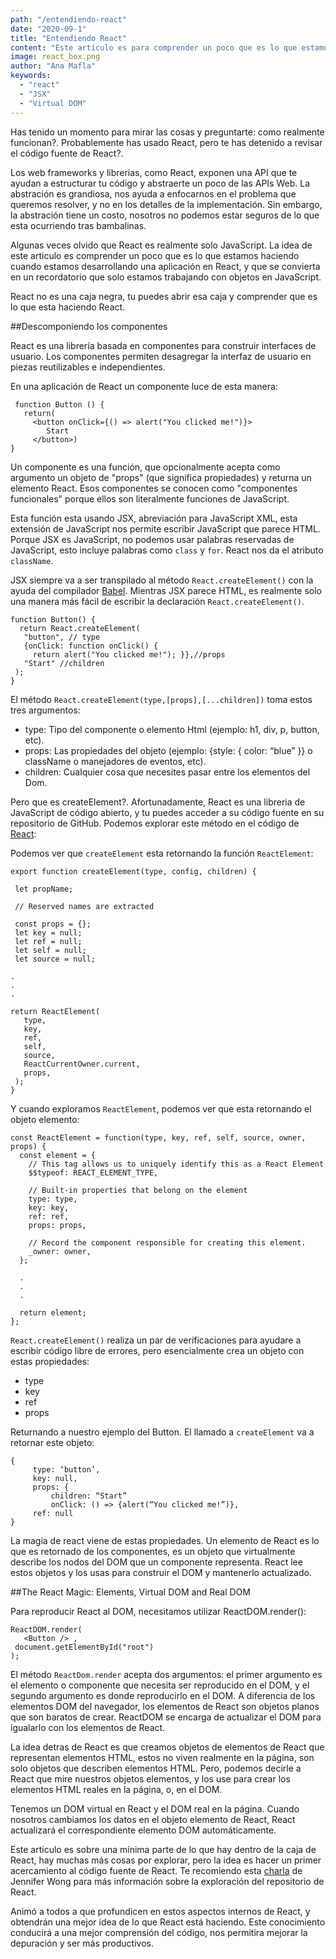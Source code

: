 ```yaml
---
path: "/entendiendo-react"
date: "2020-09-1"
title: "Entendiendo React"
content: "Este artículo es para comprender un poco que es lo que estamos haciendo cuando estamos desarrollando una aplicación en React"
image: react_box.png
author: "Ana Mafla"
keywords:
  - "react"
  - "JSX"
  - "Virtual DOM"
---
```


Has tenido un momento para mirar las cosas y preguntarte: como realmente funcionan?. Probablemente has usado React, pero te has detenido a revisar el código fuente de React?.

Los web frameworks y librerias, como React, exponen una API que te ayudan a estructurar tu código y abstraerte un poco de las APIs Web. La abstración es grandiosa, nos ayuda a enfocarnos en el problema que queremos resolver, y no en los detalles de la implementación. Sin embargo, la abstración tiene un costo, nosotros no podemos estar seguros de lo que esta ocurriendo tras bambalinas.

Algunas veces olvido que React es realmente solo JavaScript. La idea de este articulo es comprender un poco que es lo que estamos haciendo cuando estamos desarrollando una aplicación en React, y que se convierta en un recordatorio que solo estamos trabajando con objetos en JavaScript.

React no es una caja negra, tu puedes abrir esa caja y comprender que es lo que esta haciendo React.

##Descomponiendo los componentes

React es una librería basada en componentes para construir interfaces de usuario. Los componentes permiten desagregar la interfaz de usuario en piezas reutilizables e independientes.

En una aplicación de React un componente luce de esta manera:

```
 function Button () {
   return(
     <button onClick={() => alert("You clicked me!")}>
        Start
     </button>)
}
```

Un componente es una función, que opcionalmente acepta como argumento un objeto de "props" (que significa propiedades) y returna un elemento React. Esos componentes se conocen como "componentes funcionales" porque ellos son literalmente funciones de JavaScript.

Esta función esta usando JSX, abreviación para JavaScript XML, esta extensión de JavaScript nos permite escribir JavaScript que parece HTML. Porque JSX es JavaScript, no podemos usar palabras reservadas de JavaScript, esto incluye palabras como `class` y `for`. React nos da el atributo `className`.

JSX siempre va a ser transpilado al método `React.createElement()` con la ayuda del compilador [Babel](https://babeljs.io/). Mientras JSX parece HTML, es realmente solo una manera más fácil de escribir la declaración `React.createElement()`.

```
function Button() {
  return React.createElement(
   "button", // type
   {onClick: function onClick() {
     return alert("You clicked me!"); }},//props
   "Start" //children
 );
}
```

El método `React.createElement(type,[props],[...children])` toma estos tres argumentos:

- type: Tipo del componente o elemento Html (ejemplo: h1, div, p, button, etc).
- props: Las propiedades del objeto (ejemplo: {style: { color: “blue” }} o className o manejadores de eventos, etc).
- children: Cualquier cosa que necesites pasar entre los elementos del Dom.

Pero que es createElement?. Afortunadamente, React es una libreria de JavaScript de código abierto, y tu puedes acceder a su código fuente en su repositorio de GitHub. Podemos explorar este método en el código de [React](https://github.com/facebook/react/blob/master/packages/react/src/ReactElement.js):

Podemos ver que `createElement` esta retornando la función `ReactElement`:

```
export function createElement(type, config, children) {

 let propName;

 // Reserved names are extracted

 const props = {};
 let key = null;
 let ref = null;
 let self = null;
 let source = null;

.
.
.

return ReactElement(
   type,
   key,
   ref,
   self,
   source,
   ReactCurrentOwner.current,
   props,
 );
}
```

Y cuando exploramos `ReactElement`, podemos ver que esta retornando el objeto elemento:

```
const ReactElement = function(type, key, ref, self, source, owner, props) {
  const element = {
    // This tag allows us to uniquely identify this as a React Element
    $$typeof: REACT_ELEMENT_TYPE,

    // Built-in properties that belong on the element
    type: type,
    key: key,
    ref: ref,
    props: props,

    // Record the component responsible for creating this element.
    _owner: owner,
  };

  .
  .
  .

  return element;
};
```

`React.createElement()` realiza un par de verificaciones para ayudare a escribir código libre de errores, pero esencialmente crea un objeto con estas propiedades:

- type
- key
- ref
- props

Returnando a nuestro ejemplo del Button. El llamado a `createElement` va a retornar este objeto:

```
{
     type: ‘button’,
     key: null,
     props: {
         children: “Start”
         onClick: () => {alert(“You clicked me!”)},
     ref: null
}
```

La magia de react viene de estas propiedades. Un elemento de React es lo que es retornado de los componentes, es un objeto que virtualmente describe los nodos del DOM que un componente representa. React lee estos objetos y los usas para construir el DOM y mantenerlo actualizado.

##The React Magic: Elements, Virtual DOM and Real DOM

Para reproducir React al DOM, necesitamos utilizar ReactDOM.render():

```
ReactDOM.render(
   <Button /> ,
 document.getElementById("root")
);
```

El método `ReactDom.render` acepta dos argumentos: el primer argumento es el elemento o componente que necesita ser reproducido en el DOM, y el segundo argumento es donde reproducirlo en el DOM.
A diferencia de los elementos DOM del navegador, los elementos de React son objetos planos que son baratos de crear. ReactDOM se encarga de actualizar el DOM para igualarlo con los elementos de React.

La idea detras de React es que creamos objetos de elementos de React que representan elementos HTML, estos no viven realmente en la página, son solo objetos que describen elementos HTML. Pero, podemos decirle a React que mire nuestros objetos elementos, y los use para crear los elementos HTML reales en la página, o, en el DOM.

Tenemos un DOM virtual en React y el DOM real en la página. Cuando nosotros cambiamos los datos en el objeto elemento de React, React actualizará el correspondiente elemento DOM automáticamente.

Este articulo es sobre una mínima parte de lo que hay dentro de la caja de React, hay muchas más cosas por explorar, pero la idea es hacer un primer acercamiento al código fuente de React. Te recomiendo esta [charla](https://www.youtube.com/watch?v=r33EWrP5EL4) de Jennifer Wong para más información sobre la exploración del repositorio de React.

Animó a todos a que profundicen en estos aspectos internos de React, y obtendrán una mejor idea de lo que React está haciendo. Este conocimiento conducirá a una mejor comprensión del código, nos permitira mejorar la depuración y ser más productivos.
